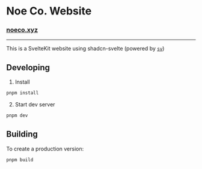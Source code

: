 # Noe Co. Website

### [noeco.xyz](noeco.xyz)

---

This is a SvelteKit website using shadcn-svelte (powered by [`sv`](https://github.com/sveltejs/cli))

## Developing

1. Install

```bash
pnpm install
```

2. Start dev server

```bash
pnpm dev
```

## Building

To create a production version:

```bash
pnpm build
```
